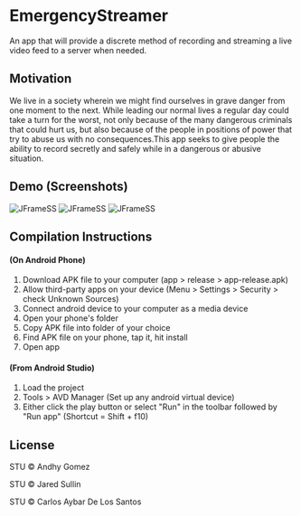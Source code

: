 # EmergencyStreamer
An app that will provide a discrete method of recording and streaming a live video feed to a server when needed.
 
## Motivation
We live in a society wherein we might find ourselves in grave danger from one moment to the next. While leading our normal lives a regular day could take a turn for the worst, not only because of the many dangerous criminals that could hurt us, but also because of the people in positions of power that try to abuse us with no consequences.This app seeks to give people the ability to record secretly and safely while in a dangerous or abusive situation. 

## Demo (Screenshots)
![JFrameSS](https://user-images.githubusercontent.com/47075449/94381708-3fff6380-0108-11eb-9c0f-8e741fdd6254.PNG)
![JFrameSS](https://user-images.githubusercontent.com/47075449/94381715-442b8100-0108-11eb-864e-66ca1a1d3590.PNG)
![JFrameSS](https://user-images.githubusercontent.com/47075449/94381768-691ff400-0108-11eb-8bb8-25cd971274ca.PNG)

## Compilation Instructions

#### **(On Android Phone)**
1. Download APK file to your computer (app > release > app-release.apk)
2. Allow third-party apps on your device (Menu > Settings > Security > check Unknown Sources)
3. Connect android device to your computer as a media device
4. Open your phone's folder
5. Copy APK file into folder of your choice
6. Find APK file on your phone, tap it, hit install
7. Open app

#### **(From Android Studio)**
1. Load the project
2. Tools > AVD Manager (Set up any android virtual device)
3. Either click the play button or select "Run" in the toolbar followed by "Run app" (Shortcut = Shift + f10)

## License
STU © Andhy Gomez

STU © Jared Sullin

STU © Carlos Aybar De Los Santos
